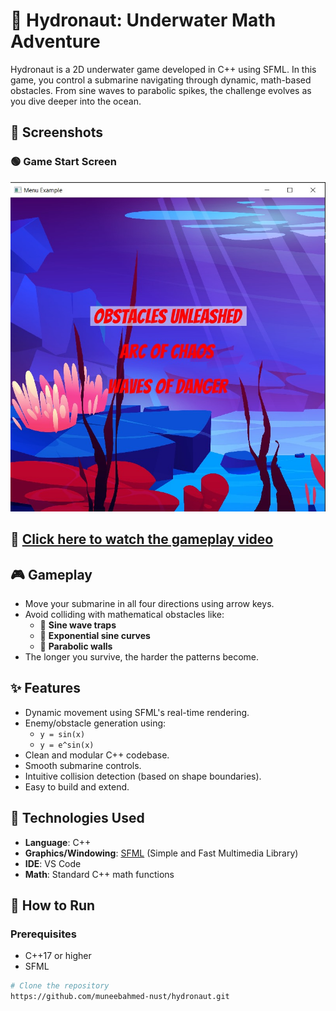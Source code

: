 # 🌊 Hydronaut: Underwater Math Adventure

Hydronaut is a 2D underwater game developed in C++ using SFML. In this game, you control a submarine navigating through dynamic, math-based obstacles. From sine waves to parabolic spikes, the challenge evolves as you dive deeper into the ocean.

## 📸 Screenshots

### 🟢 Game Start Screen
![Front Page](screenshots/1.jpeg)

## 🎥 [Click here to watch the gameplay video](screenshots/video.mp4)

## 🎮 Gameplay

- Move your submarine in all four directions using arrow keys.
- Avoid colliding with mathematical obstacles like:
  - 🌊 **Sine wave traps**
  - 🔁 **Exponential sine curves**
  - 🧱 **Parabolic walls**
- The longer you survive, the harder the patterns become.

## ✨ Features

- Dynamic movement using SFML's real-time rendering.
- Enemy/obstacle generation using:
  - `y = sin(x)`
  - `y = e^sin(x)`
- Clean and modular C++ codebase.
- Smooth submarine controls.
- Intuitive collision detection (based on shape boundaries).
- Easy to build and extend.

## 🔧 Technologies Used

- **Language**: C++
- **Graphics/Windowing**: [SFML](https://www.sfml-dev.org/) (Simple and Fast Multimedia Library)
- **IDE**: VS Code
- **Math**: Standard C++ math functions

## 🚀 How to Run

### Prerequisites

- C++17 or higher
- SFML 



```bash
# Clone the repository
https://github.com/muneebahmed-nust/hydronaut.git


